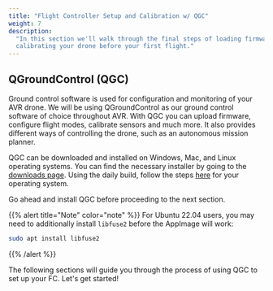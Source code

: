 ```yaml
---
title: "Flight Controller Setup and Calibration w/ QGC"
weight: 7
description:
  "In this section we'll walk through the final steps of loading firmware and
  calibrating your drone before your first flight."
---
```


## QGroundControl (QGC)

Ground control software is used for configuration and monitoring of your AVR drone. We
will be using QGroundControl as our ground control software of choice throughout AVR.
With QGC you can upload firmware, configure flight modes, calibrate sensors and much
more. It also provides different ways of controlling the drone, such as an autonomous
mission planner.

QGC can be downloaded and installed on Windows, Mac, and Linux operating systems. You
can find the necessary installer by going to the
[downloads page](https://docs.qgroundcontrol.com/master/en/releases/daily_builds.html).
Using the daily build, follow the steps
[here](https://docs.qgroundcontrol.com/master/en/getting_started/download_and_install.html)
for your operating system.

Go ahead and install QGC before proceeding to the next section.

{{% alert title="Note" color="note" %}} For Ubuntu 22.04 users, you may need to
additionally install `libfuse2` before the AppImage will work:

```bash
sudo apt install libfuse2
```

{{% /alert %}}

The following sections will guide you through the process of using QGC to set up your
FC. Let's get started!
